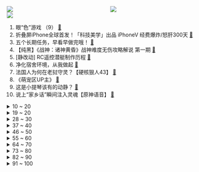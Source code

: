 <div >
	<a style="float:left;width:55%;" href = "https://github.com/anuraghazra/github-readme-stats">
	 <img src = "https://github-readme-stats.vercel.app/api?username=iuuuuuaena&theme=buefy&show_icons=true"/>
	</a>
	<a  style="float:right;width:45%" href = "https://github.com/anuraghazra/github-readme-stats">
	 <img  src="https://github-readme-stats.vercel.app/api/top-langs/?username=anuraghazra&layout=compact"/>
	</a>
	</div>

[![](https://img.shields.io/badge/jxd-@jxdgogogo.xyz-yellowgreen.svg)](https://www.jxdgogogo.xyz)<br>
1. 眼“色”游戏 （9） [:link:](//www.bilibili.com/video/BV1b14y1p7ju) <br>
2. 折叠屏iPhone全球首发！「科技美学」出品 iPhoneV 经费爆炸/怒肝300天 [:link:](//www.bilibili.com/video/BV1MG4y1f7iF) <br>
3. 五个长期任务，早看早做完哦！ [:link:](//www.bilibili.com/video/BV1mP411F7Ca) <br>
4. 【纯黑】《战神：诸神黄昏》战神难度无伤攻略解说 第一期 [:link:](//www.bilibili.com/video/BV1Qv4y1U7zC) <br>
5. [静改动] RC遥控潜艇制作历程 [:link:](//www.bilibili.com/video/BV1M84y1v71R) <br>
6. 净化宿舍环境，从我做起 [:link:](//www.bilibili.com/video/BV1XR4y1f77C) <br>
7. 法国人为何在老挝守灵？【硬核狠人43】 [:link:](//www.bilibili.com/video/BV1WY411Z7Cj) <br>
8. 《萌宠区UP主》 [:link:](//www.bilibili.com/video/BV1S84y1v73Q) <br>
9. 这是小提琴该有的动静？ [:link:](//www.bilibili.com/video/BV1zY411Z7PX) <br>
10. 说上“家乡话”瞬间注入灵魂【原神语音】 [:link:](//www.bilibili.com/video/BV1sG411w7vN) <br>
<details>
<summary>10 ~ 20</summary>

11. 这到底该怎么过去啊？？ [:link:](//www.bilibili.com/video/BV1nW4y147Kt) <br>
12. 大学生如何在宿舍拍出《奔跑吧兄弟》第2季 [:link:](//www.bilibili.com/video/BV1sG411w755) <br>
13. 三 观 比 五 官 正，但 瞎 [:link:](//www.bilibili.com/video/BV1Mm4y1F7oT) <br>
14. 自信，太自信了 [:link:](//www.bilibili.com/video/BV1yP4y127Tf) <br>
15. 把相机绑在老鹰身上，沉浸式飞翔…太震撼了！ [:link:](//www.bilibili.com/video/BV1DG411c7c2) <br>
16. 啊，这就是中年的前奏吗？ [:link:](//www.bilibili.com/video/BV1B84y1v7SH) <br>
17. 全球唯一米其林 油炸树皮 复刻出来会是什么味道 [:link:](//www.bilibili.com/video/BV17K411U75f) <br>
18. 宫崎骏动漫风滤镜 [:link:](//www.bilibili.com/video/BV1LP411A7KV) <br>
19. 求求你给我一个认识你的机会呜呜 [:link:](//www.bilibili.com/video/BV1e14y1p7VX) <br>
</details>
<details>
<summary>19 ~ 20</summary>

20. 当代年轻人的身体状况 [:link:](//www.bilibili.com/video/BV17G411w73r) <br>
21. 她明明是在认真地做菜，但为什么我这么想笑。。。 [:link:](//www.bilibili.com/video/BV1qG4y1t7bR) <br>
22. 本来挺喜欢喝阿萨姆的。 [:link:](//www.bilibili.com/video/BV1Qe4y1s7Er) <br>
23. 那天我才明白，原来手工，远远落后于时代 [:link:](//www.bilibili.com/video/BV15G4y1t7Bh) <br>
24. 你们要的《猪猪侠》主题曲改古风 [:link:](//www.bilibili.com/video/BV17g411B753) <br>
25. 中性笔也能写笔锋？轻松拿下卷面分！ [:link:](//www.bilibili.com/video/BV1ke4y1x7ZV) <br>
26. 美越要学习几种语言？被法语支配的恐惧 [:link:](//www.bilibili.com/video/BV1vv4y1U7Zf) <br>
27. 这是一条不能燃的视频 [:link:](//www.bilibili.com/video/BV1EP4y127j5) <br>
28. 【路温】从国产女性题材剧里挖掘“厌女” [:link:](//www.bilibili.com/video/BV17v4y1S7QT) <br>
</details>
<details>
<summary>28 ~ 30</summary>

29. 切  尔  西  大  逃  亡 [:link:](//www.bilibili.com/video/BV16v4y1U7M3) <br>
30. 战辉榴莲姐 [:link:](//www.bilibili.com/video/BV1bd4y1w7BN) <br>
31. 天玑9200前瞻上手：赶上A16了吗？ [:link:](//www.bilibili.com/video/BV1Be4y117Dt) <br>
32. 《百面千相》首曝PV——千相阅尽，方知众生百面 [:link:](//www.bilibili.com/video/BV1UK411m7xQ) <br>
33. 今晚上这座城市又多了一个伤心的人 [:link:](//www.bilibili.com/video/BV17K411m7bs) <br>
34. 叫了几个造型师来改造自己，结果成了氛围感帅哥，这算成功吗？？？ [:link:](//www.bilibili.com/video/BV1xV4y137Av) <br>
35. 只因篮球，但是二向箔！ [:link:](//www.bilibili.com/video/BV1g14y157df) <br>
36. 我们的故事未完待续！求祝福！ [:link:](//www.bilibili.com/video/BV18d4y1F74P) <br>
37. 【原神配音•5】生无可恋——夜兰 [:link:](//www.bilibili.com/video/BV1YW4y177iT) <br>
</details>
<details>
<summary>37 ~ 40</summary>

38. 南昌. 九龙湖消防联动 [:link:](//www.bilibili.com/video/BV1WG411w7KK) <br>
39. 《明日方舟》危机合约新赛季「赝波行动」宣传PV [:link:](//www.bilibili.com/video/BV1ED4y1x7Vc) <br>
40. 当时的我表面平静，内心复杂！ [:link:](//www.bilibili.com/video/BV1Be411F7wT) <br>
41. 这就是爱 [:link:](//www.bilibili.com/video/BV1Kt4y1T7TF) <br>
42. 《 承 让 》 [:link:](//www.bilibili.com/video/BV1Xg411B7eL) <br>
43. 【国潮盛典】国风少年刘宇《如麟一梦》在龙鳞装的世界中恣意放歌，再现传奇非遗之美 [:link:](//www.bilibili.com/video/BV1Jm4y1F7T4) <br>
44. 饼！ [:link:](//www.bilibili.com/video/BV1cP411c7sq) <br>
45. 我 的 社 交 生 活 [:link:](//www.bilibili.com/video/BV1HP4y127Z6) <br>
46. 【私藏馆】苏打绿《我好想你》唱哭吴青峰的神曲！秋天的思念好像你 [:link:](//www.bilibili.com/video/BV1nG411w7Nt) <br>
</details>
<details>
<summary>46 ~ 50</summary>

47. 13个实测靠谱的空气炸锅料理，不要让虚假食谱浇灭你的热情，烤箱通用版 [:link:](//www.bilibili.com/video/BV1CG411w74X) <br>
48. 鸡哥教我学魔法 [:link:](//www.bilibili.com/video/BV1Ue4y1s7XV) <br>
49. 但如果这颜料条拔不出来，估计很多人会难受一整天 [:link:](//www.bilibili.com/video/BV1Ze4y1x7n2) <br>
50. 快来看潮汕牛肉真的会跳舞！！【怎么这么值ep55-官塘兄弟牛肉店】 [:link:](//www.bilibili.com/video/BV1jd4y1F7C1) <br>
51. 瑶生奉上《MerryChristmasMr.Lawrence》 [:link:](//www.bilibili.com/video/BV1XK411m73w) <br>
52. 蓝 色 女夭 女臣 [:link:](//www.bilibili.com/video/BV1sG4y187EZ) <br>
53. “后来才发现，猴哥的悟性可不是一般的高啊！” [:link:](//www.bilibili.com/video/BV1Z14y1V7YB) <br>
54. 当老姑婆上司误会了你喜欢她！ [:link:](//www.bilibili.com/video/BV1rV4y137bo) <br>
55. 猫猫震惊一整年！ [:link:](//www.bilibili.com/video/BV1dK411m7Nc) <br>
</details>
<details>
<summary>55 ~ 60</summary>

56. 65岁的我，找了个25岁的美国女友。。。 [:link:](//www.bilibili.com/video/BV1wm4y1F7Yy) <br>
57. 第一次吃牛肚包味道真的很不错，跟肉夹馍很像！ [:link:](//www.bilibili.com/video/BV1114y1p7h4) <br>
58. 刺激！假装偷偷躲阳台用VR看小姐姐…被女友抓住后又让她看到肌肉帅哥？她会有啥反应… [:link:](//www.bilibili.com/video/BV1Xt4y1K77s) <br>
59. 【我结婚了！】恋爱第五年，差点分手还是结婚？那就结婚吧！和世界上最爱我的男人~【1802天，从校服到婚纱】 [:link:](//www.bilibili.com/video/BV11e4y1x7xj) <br>
60. “一觉醒来老婆变成了石原里美” [:link:](//www.bilibili.com/video/BV14P4y1278C) <br>
61. 【战地5】中日交流赛解说！双方玩家十分热情浩克！ [:link:](//www.bilibili.com/video/BV1Gm4y1F7yd) <br>
62. 健身七年，我练成了以前p都不敢p出的身材 [:link:](//www.bilibili.com/video/BV18Y411Z7mV) <br>
63. 剪一种很新的拳法 [:link:](//www.bilibili.com/video/BV1ce4y147tF) <br>
64. 俩猛男差点被撑爆！800一人的“奇葩”自助餐到底有多离谱！？ [:link:](//www.bilibili.com/video/BV1jP411c7J1) <br>
</details>
<details>
<summary>64 ~ 70</summary>

65. 雅俗共赏 [:link:](//www.bilibili.com/video/BV1zg411B7c5) <br>
66. 【阿斗】野人大战异鬼大军！真每秒都是经费在燃烧！美剧史诗巨作《权力的游戏》第18期 [:link:](//www.bilibili.com/video/BV1rP4y127qR) <br>
67. 空：让我们来一场全泰拉的演唱会会会会会会会会会会会会会 [:link:](//www.bilibili.com/video/BV1qP4y127t4) <br>
68. 当我不再是讨好型人格 [:link:](//www.bilibili.com/video/BV1ut4y1T7R4) <br>
69. 理发师老爸带娃系列！沁伊今天有点精致哟~ [:link:](//www.bilibili.com/video/BV1oe4y1y7pd) <br>
70. 紫罗兰永恒花园xMaylaClassic 联名高跟鞋开箱和试穿 [:link:](//www.bilibili.com/video/BV1vP4y127AL) <br>
71. 穿越Mc之救世战神 [:link:](//www.bilibili.com/video/BV1j84y1v73U) <br>
72. 吃早餐去咯～ [:link:](//www.bilibili.com/video/BV1GG4y1t7m7) <br>
73. 芬兰家人敦煌风出场震惊四座！被东坡肉惊艳到赞不绝口！龙井虾仁绝了！各显神通变装上演狂欢晚会！ [:link:](//www.bilibili.com/video/BV1dd4y1r7di) <br>
</details>
<details>
<summary>73 ~ 80</summary>

74. 斥巨资买两只深海怪物，栗突仿石蟹，出锅后惊喜连连 [:link:](//www.bilibili.com/video/BV1X24y1f7US) <br>
75. 妈妈陪我去相亲后，她终于能理解我了…… [:link:](//www.bilibili.com/video/BV1RR4y1f79M) <br>
76. 爸 爸 的 车 [:link:](//www.bilibili.com/video/BV1Mg411z7Vr) <br>
77. 交配一次终生产卵，“黑寡妇”到底有多毒？ [:link:](//www.bilibili.com/video/BV1MG411w7ye) <br>
78. “旅行者，进来感受提瓦特四神的魅力！”【原神四神】 [:link:](//www.bilibili.com/video/BV1t84y1v7kj) <br>
79. 【原神】草神电影预告 - 轮回终焉4k【void】 [:link:](//www.bilibili.com/video/BV1VG4y1t76p) <br>
80. 欢迎来到长沙耶总会 [:link:](//www.bilibili.com/video/BV13e411F74x) <br>
81. 【4K纯享】歼–20：我要“撕裂”这天空！ [:link:](//www.bilibili.com/video/BV1zY411Z75a) <br>
82. 自动写英文文献综述，研究生必备的赶进度工具 [:link:](//www.bilibili.com/video/BV1de4y117is) <br>
</details>
<details>
<summary>82 ~ 90</summary>

83. 【原神】看好了，这才是渡海的正确方式！ [:link:](//www.bilibili.com/video/BV1Ge4y1x77Z) <br>
84. 我只是辞职了，不是辞世了…… [:link:](//www.bilibili.com/video/BV1v24y1f7wg) <br>
85. Beyond 海阔天空 8bit版 [:link:](//www.bilibili.com/video/BV1Te4y1v7XH) <br>
86. 大学讲师差距真的这么大吗？罗翔堪称人间清醒，反PUA还得是陈果 [:link:](//www.bilibili.com/video/BV16D4y1t7Np) <br>
87. 《雅 俗 共 赏》 [:link:](//www.bilibili.com/video/BV1824y1f7vK) <br>
88. 胖虎给rua了！ [:link:](//www.bilibili.com/video/BV1dG4y1Z7of) <br>
89. 翻过折多山到康定，更新了一些过冬装备，自行车就是我移动的家 [:link:](//www.bilibili.com/video/BV1jY411Z7hB) <br>
90. 【水果猎人】香蕉的“科技与狠活”？辟谣！ [:link:](//www.bilibili.com/video/BV13d4y1w7mM) <br>
91. 昨晚做完核酸走在路边看到的女生，灰打底裤真的很好看。 [:link:](//www.bilibili.com/video/BV1Se4y1a7JQ) <br>
</details>
<details>
<summary>91 ~ 100</summary>

92. 这个学校，果然离不开副校长！ [:link:](//www.bilibili.com/video/BV1tG4y1t771) <br>
93. “他获奖那天，台下所有人都哭了” [:link:](//www.bilibili.com/video/BV1o24y117rE) <br>
94. 超级无敌电光火石卷尺加速赛！【奇怪の竞技】（第一期） [:link:](//www.bilibili.com/video/BV1QG4y1Z727) <br>
95. 男孩们路边摆造型拍照，一大哥误以为在霸凌同学上前制止。网友：热心肠！喝醉了也不忘行侠仗义 [:link:](//www.bilibili.com/video/BV13G4y1f7Zb) <br>
96. 美女深夜生蚝吃到饱！生腌酷酷炫！ [:link:](//www.bilibili.com/video/BV1e84y1v7xX) <br>
97. 是这样的先生，我们这个18w。 [:link:](//www.bilibili.com/video/BV1Hd4y1w7Lx) <br>
98. 女孩子玩草神的时候在想什么 [:link:](//www.bilibili.com/video/BV1Uv4y1U7zR) <br>
99. [林中小屋]：今天，我们来品品这一件稀世珍品 [:link:](//www.bilibili.com/video/BV1y8411b7Hd) <br>
100. 我真没想到小猫咪能那么重！！ [:link:](//www.bilibili.com/video/BV1se411F7NP) <br>
</details>
